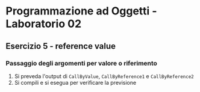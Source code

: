 # Programmazione ad Oggetti - Laboratorio 02

## Esercizio 5 - reference value

### Passaggio degli argomenti per valore o riferimento

1. Si preveda l'output di `CallByValue`, `CallByReference1` e `CallByReference2`
2. Si compili e si esegua per verificare la previsione
